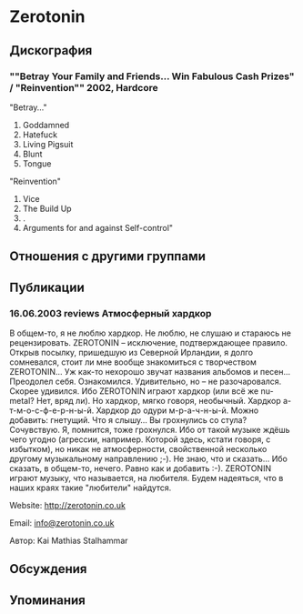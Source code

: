 # Zerotonin



## Дискография

### ""Betray Your Family and Friends… Win Fabulous Cash Prizes" / "Reinvention"" 2002, Hardcore

"Betray…"

1. Goddamned
2. Hatefuck
3. Living Pigsuit
4. Blunt
5. Tongue

"Reinvention"

1. Vice
2. The Build Up
3. .
4. Arguments for and against Self-control"


## Отношения с другими группами


## Публикации

### 16.06.2003 reviews Атмосферный хардкор

<p>В общем-то, я не люблю хардкор. Не люблю, не слушаю и стараюсь не рецензировать. ZEROTONIN – исключение, подтверждающее правило. Открыв посылку, пришедшую из Северной Ирландии, я долго сомневался, стоит ли мне вообще знакомиться с творчеством ZEROTONIN… Уж как-то нехорошо звучат названия альбомов и песен… Преодолел себя. Ознакомился. Удивительно, но – не разочаровался. Скорее удивился. Ибо ZEROTONIN играют хардкор (или всё же nu-metal? Нет, вряд ли). Но хардкор, мягко говоря, необычный. Хардкор а-т-м-о-с-ф-е-р-н-ы-й. Хардкор до одури м-р-а-ч-н-ы-й. Можно добавить: гнетущий. Что я слышу… Вы грохнулись со стула? Сочувствую. Я, помнится, тоже грохнулся. Ибо от такой музыке ждёшь чего угодно (агрессии, например. Которой здесь, кстати говоря, с избытком), но никак не атмосферности, свойственной несколько другому музыкальному направлению ;-). Не знаю, что и сказать… Ибо сказать, в общем-то, нечего. Равно как и добавить :-). ZEROTONIN играют музыку, что называется, на любителя. Будем надеяться, что в наших краях такие "любители" найдутся.</p>
<P> Website: <A HREF="http://zerotonin.co.uk">http://zerotonin.co.uk</A></p>
<P> Email: <A HREF="mailto:info@zerotonin.co.uk">info@zerotonin.co.uk</A></p>

Автор: Kai Mathias Stalhammar


## Обсуждения


## Упоминания

